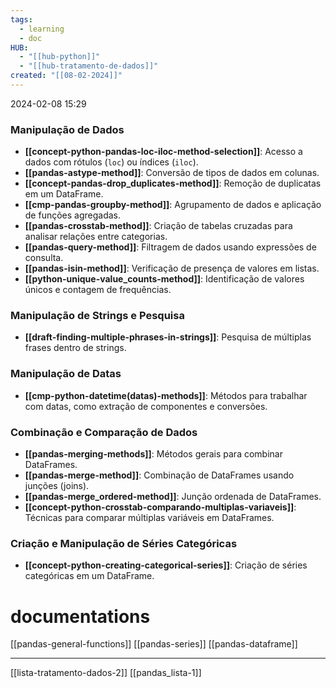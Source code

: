 ```yaml
---
tags:
  - learning
  - doc
HUB:
  - "[[hub-python]]"
  - "[[hub-tratamento-de-dados]]"
created: "[[08-02-2024]]"
---
```

2024-02-08  15:29


 ### **Manipulação de Dados**
 
- **[[concept-python-pandas-loc-iloc-method-selection]]**: Acesso a dados com rótulos (`loc`) ou índices (`iloc`).
- **[[pandas-astype-method]]**: Conversão de tipos de dados em colunas.
- **[[concept-pandas-drop_duplicates-method]]**: Remoção de duplicatas em um DataFrame.
- **[[cmp-pandas-groupby-method]]**: Agrupamento de dados e aplicação de funções agregadas.
- **[[pandas-crosstab-method]]**: Criação de tabelas cruzadas para analisar relações entre categorias.
- **[[pandas-query-method]]**: Filtragem de dados usando expressões de consulta.
- **[[pandas-isin-method]]**: Verificação de presença de valores em listas.
- **[[python-unique-value_counts-method]]**: Identificação de valores únicos e contagem de frequências.

 ### **Manipulação de Strings e Pesquisa**
- **[[draft-finding-multiple-phrases-in-strings]]**: Pesquisa de múltiplas frases dentro de strings.

### **Manipulação de Datas**
- **[[cmp-python-datetime(datas)-methods]]**: Métodos para trabalhar com datas, como extração de componentes e conversões.

 ### **Combinação e Comparação de Dados**
- **[[pandas-merging-methods]]**: Métodos gerais para combinar DataFrames.
- **[[pandas-merge-method]]**: Combinação de DataFrames usando junções (joins).
- **[[pandas-merge_ordered-method]]**: Junção ordenada de DataFrames.
- **[[concept-python-crosstab-comparando-multiplas-variaveis]]**: Técnicas para comparar múltiplas variáveis em DataFrames.

 ### **Criação e Manipulação de Séries Categóricas**
- **[[concept-python-creating-categorical-series]]**: Criação de séries categóricas em um DataFrame.




# documentations 
[[pandas-general-functions]] 
[[pandas-series]]
[[pandas-dataframe]]



---
[[lista-tratamento-dados-2]]
[[pandas_lista-1]]
